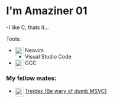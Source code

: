 # I'm Amaziner 01

-I like C, thats it...

Tools:
- <img align="left" width="24px" src="https://www.vectorlogo.zone/logos/neovimio/neovimio-icon.svg">Neovim
- Visual Studio Code  
- <img align="left" width="24px" src="https://upload.wikimedia.org/wikipedia/commons/a/af/GNU_Compiler_Collection_logo.svg">GCC

### My fellow mates:
- [<img align="left" width="24px" src="https://avatars.githubusercontent.com/u/29633838?v=4">Treidex (Be wary of dumb MSVC)](https://github.com/TeddyTelanoff)
